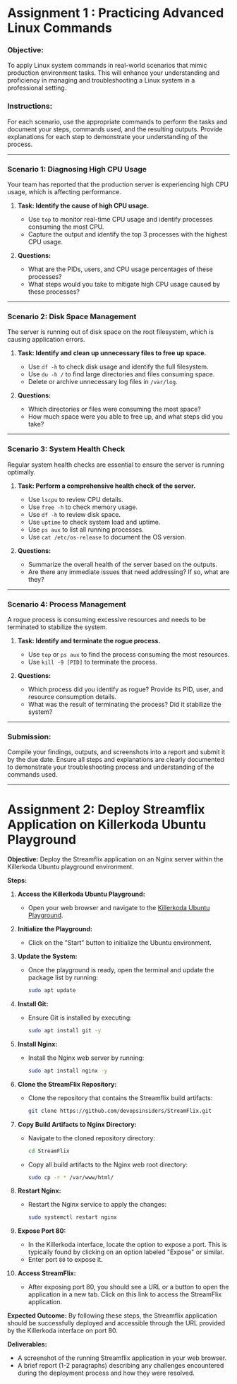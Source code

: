 # Assignment 1 : Practicing Advanced Linux Commands

### Objective:
To apply Linux system commands in real-world scenarios that mimic production environment tasks. This will enhance your understanding and proficiency in managing and troubleshooting a Linux system in a professional setting.

### Instructions:
For each scenario, use the appropriate commands to perform the tasks and document your steps, commands used, and the resulting outputs. Provide explanations for each step to demonstrate your understanding of the process.

---

### Scenario 1: Diagnosing High CPU Usage

Your team has reported that the production server is experiencing high CPU usage, which is affecting performance. 

1. **Task: Identify the cause of high CPU usage.**
   - Use `top` to monitor real-time CPU usage and identify processes consuming the most CPU.
   - Capture the output and identify the top 3 processes with the highest CPU usage.

2. **Questions:**
   - What are the PIDs, users, and CPU usage percentages of these processes?
   - What steps would you take to mitigate high CPU usage caused by these processes?

---

### Scenario 2: Disk Space Management

The server is running out of disk space on the root filesystem, which is causing application errors.

1. **Task: Identify and clean up unnecessary files to free up space.**
   - Use `df -h` to check disk usage and identify the full filesystem.
   - Use `du -h /` to find large directories and files consuming space.
   - Delete or archive unnecessary log files in `/var/log`.

2. **Questions:**
   - Which directories or files were consuming the most space?
   - How much space were you able to free up, and what steps did you take?

---

### Scenario 3: System Health Check

Regular system health checks are essential to ensure the server is running optimally.

1. **Task: Perform a comprehensive health check of the server.**
   - Use `lscpu` to review CPU details.
   - Use `free -h` to check memory usage.
   - Use `df -h` to review disk space.
   - Use `uptime` to check system load and uptime.
   - Use `ps aux` to list all running processes.
   - Use `cat /etc/os-release` to document the OS version.

2. **Questions:**
   - Summarize the overall health of the server based on the outputs.
   - Are there any immediate issues that need addressing? If so, what are they?

---

### Scenario 4: Process Management

A rogue process is consuming excessive resources and needs to be terminated to stabilize the system.

1. **Task: Identify and terminate the rogue process.**
   - Use `top` or `ps aux` to find the process consuming the most resources.
   - Use `kill -9 [PID]` to terminate the process.

2. **Questions:**
   - Which process did you identify as rogue? Provide its PID, user, and resource consumption details.
   - What was the result of terminating the process? Did it stabilize the system?

---

### Submission:
Compile your findings, outputs, and screenshots into a report and submit it by the due date. Ensure all steps and explanations are clearly documented to demonstrate your troubleshooting process and understanding of the commands used.

---

# Assignment 2: Deploy Streamflix Application on Killerkoda Ubuntu Playground

**Objective:**
Deploy the Streamflix application on an Nginx server within the Killerkoda Ubuntu playground environment.

**Steps:**

1. **Access the Killerkoda Ubuntu Playground:**
   - Open your web browser and navigate to the [Killerkoda Ubuntu Playground](https://killercoda.com/playgrounds/scenario/ubuntu).

2. **Initialize the Playground:**
   - Click on the "Start" button to initialize the Ubuntu environment.

3. **Update the System:**
   - Once the playground is ready, open the terminal and update the package list by running:
     ```sh
     sudo apt update
     ```

4. **Install Git:**
   - Ensure Git is installed by executing:
     ```sh
     sudo apt install git -y
     ```

5. **Install Nginx:**
   - Install the Nginx web server by running:
     ```sh
     sudo apt install nginx -y
     ```

6. **Clone the StreamFlix Repository:**
   - Clone the repository that contains the Streamflix build artifacts:
     ```sh
     git clone https://github.com/devopsinsiders/StreamFlix.git
     ```

7. **Copy Build Artifacts to Nginx Directory:**
   - Navigate to the cloned repository directory:
     ```sh
     cd StreamFlix
     ```
   - Copy all build artifacts to the Nginx web root directory:
     ```sh
     sudo cp -r * /var/www/html/
     ```

8. **Restart Nginx:**
   - Restart the Nginx service to apply the changes:
     ```sh
     sudo systemctl restart nginx
     ```

9. **Expose Port 80:**
    - In the Killerkoda interface, locate the option to expose a port. This is typically found by clicking on an option labeled "Expose" or similar. 
    - Enter port `80` to expose it.

10. **Access StreamFlix:**
    - After exposing port 80, you should see a URL or a button to open the application in a new tab. Click on this link to access the StreamFlix application.

**Expected Outcome:**
By following these steps, the Streamflix application should be successfully deployed and accessible through the URL provided by the Killerkoda interface on port 80.

**Deliverables:**
- A screenshot of the running Streamflix application in your web browser.
- A brief report (1-2 paragraphs) describing any challenges encountered during the deployment process and how they were resolved.